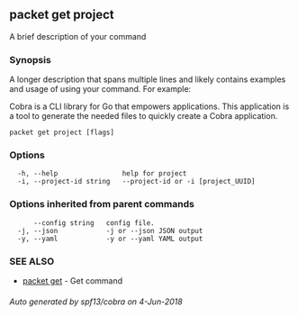 ## packet get project

A brief description of your command

### Synopsis

A longer description that spans multiple lines and likely contains examples
and usage of using your command. For example:

Cobra is a CLI library for Go that empowers applications.
This application is a tool to generate the needed files
to quickly create a Cobra application.

```
packet get project [flags]
```

### Options

```
  -h, --help                help for project
  -i, --project-id string   --project-id or -i [project_UUID]
```

### Options inherited from parent commands

```
      --config string   config file.
  -j, --json            -j or --json JSON output
  -y, --yaml            -y or --yaml YAML output
```

### SEE ALSO

* [packet get](packet_get.md)	 - Get command

###### Auto generated by spf13/cobra on 4-Jun-2018
